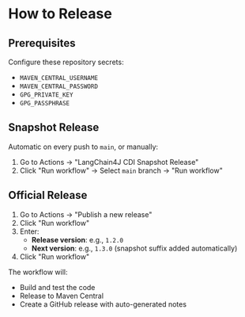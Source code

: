 # How to Release

## Prerequisites

Configure these repository secrets:
- `MAVEN_CENTRAL_USERNAME`
- `MAVEN_CENTRAL_PASSWORD` 
- `GPG_PRIVATE_KEY`
- `GPG_PASSPHRASE`

## Snapshot Release

Automatic on every push to `main`, or manually:
1. Go to Actions → "LangChain4J CDI Snapshot Release"
2. Click "Run workflow" → Select `main` branch → "Run workflow"

## Official Release

1. Go to Actions → "Publish a new release"
2. Click "Run workflow"
3. Enter:
   - **Release version**: e.g., `1.2.0`
   - **Next version**: e.g., `1.3.0` (snapshot suffix added automatically)
4. Click "Run workflow"

The workflow will:
- Build and test the code
- Release to Maven Central
- Create a GitHub release with auto-generated notes